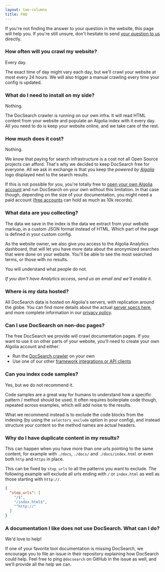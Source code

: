 ```yaml
---
layout: two-columns
title: FAQ
---
```


If you're not finding the answer to your question in the website, this
page will help you. If you're still unsure, don't hesitate to send [your
question to us][1] directly.

### How often will you crawl my website?

Every day.

The exact time of day might vary each day, but we'll crawl your website at most
every 24 hours. We will also trigger a manual crawling every time your config is
updated.

### What do I need to install on my side?

Nothing.

The DocSearch crawler is running on our own infra. It will read HTML
content from your website and populate an Algolia index with it every day. All
you need to do is keep your website online, and we take care of the rest.

### How much does it cost?

Nothing.

We know that paying for search infrastructure is a cost not all Open Source
projects can afford. That's why we decided to keep DocSearch free for everyone.
All we ask in exchange is that you keep the _powered by
[Algolia][2]_ logo displayed next to the search results.

If this is not possible for you, you're totally free to [open your own Algolia
account][3] and run DocSearch on your own without this limitation. In that case
though, depending on the size of your documentation, you might need a paid
account ([free accounts][4] can hold as much as 10k records).

### What data are you collecting?

The data we save in the index is the data we extract from your website
markup, in a custom JSON format instead of HTML. Which part of the
page is defined in your custom config.

As the website owner, we also give you access to the Algolia Analytics
dashboard, that will let you have more data about the anonymized searches that
were done on your website. You'll be able to see the most searched terms, or
those with no results.

You will understand what people do not.

_If you don't have Analytics access, send us an email and we'll enable it._

### Where is my data hosted?

All DocSearch data is hosted on Algolia's servers, with replication around the
globe. You can find more details about the actual [server specs here][5], and
more complete information in our [privacy policy][6].

### Can I use DocSearch on non-doc pages?

The free DocSearch we provide will crawl documentation pages. If you want
to use it on other parts of your website, you'll need to create your own Algolia
account and either:

- Run the [DocSearch crawler][7] on your own
- Use one of our other [framework integrations or API clients][8]

### Can you index code samples?

Yes, but we do not recommend it.

Code samples are a great way for humans to understand how a specific pattern
/ method should be used. It often requires boilerplate code though, repeated
across examples, which will add noise to the results.

What we recommend instead is to exclude the code blocks from the indexing (by
using the `selectors_exclude` option in your config), and instead structure your
content so the method names are actual headers.

### Why do I have duplicate content in my results?

This can happen when you have more than one urls pointing to the same content,
for example with `./docs`, `./docs/` and `./docs/index.html` or even both `http`
and `https` in place.

This can be fixed by `stop_urls` to all the patterns you want to exclude. The
following example will exclude all urls ending with `/` or `index.html` as well
as those starting with `http://`.

```json
{
  "stop_urls": [
    "/$",
    "/index.html$",
    "^http://"
  ]
}
```

### A documentation I like does not use DocSearch. What can I do?

We'd love to help!

If one of your favorite tool documentation is missing DocSearch, we encourage
you to file an issue in their repository explaining how DocSearch could help.
Feel free to ping `@docsearch` on GitHub in the issue as well, and we'll provide
all the help we can.

[1]: mailto:docsearch@algolia.com

[2]: https://www.algolia.com/

[3]: https://www.algolia.com/pricing

[4]: https://www.algolia.com/pricing#community

[5]: https://www.algolia.com/doc/guides/infrastructure/servers/

[6]: https://www.algolia.com/policies/privacy

[7]: ./crawler-overview.html

[8]: https://www.algolia.com/doc/api-reference/
